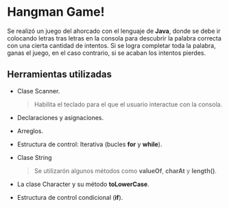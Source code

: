# Hangman Game!

Se realizó un juego del ahorcado con el lenguaje de **Java**, donde se debe ir colocando letras tras letras en la consola para descubrir la palabra correcta con una cierta cantidad de intentos. Si se logra completar toda la palabra, ganas el juego, en el caso contrario, si se acaban los intentos pierdes.

## Herramientas utilizadas

- Clase Scanner.
	> Habilita el teclado para el que el usuario interactue con la consola.
	
- Declaraciones y asignaciones.
- Arreglos.
- Estructura de control: Iterativa (bucles **for** y **while**).
- Clase String
	> Se utilizarón algunos métodos como **valueOf**, **charAt** y **length()**.
	
- La clase Character y su método **toLowerCase**.
- Estructura de control condicional (**if**).
